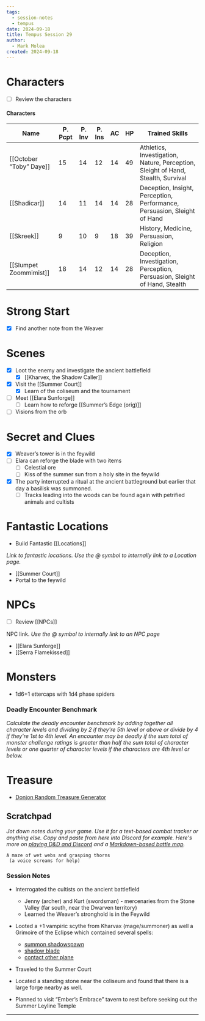 ```yaml
---
tags:
  - session-notes
  - tempus
date: 2024-09-18
title: Tempus Session 29
author:
  - Mark Molea
created: 2024-09-18
---
```









# Characters

- [ ] Review the characters

#### Characters

|Name|P. Pcpt|P. Inv|P. Ins|AC|HP|Trained Skills|
|---|---|---|---|---|---|---|
|[[October “Toby” Daye]]|15|14|12|14|49|Athletics, Investigation, Nature, Perception, Sleight of Hand, Stealth, Survival|
|[[Shadicar]]|14|11|14|14|28|Deception, Insight, Perception, Performance, Persuasion, Sleight of Hand|
|[[Skreek]]|9|10|9|18|39|History, Medicine, Persuasion, Religion|
|[[Slumpet Zoommimist]]|18|14|12|14|28|Deception, Investigation, Perception, Persuasion, Sleight of Hand, Stealth|

  
  

# Strong Start

- [x] Find another note from the Weaver

# Scenes

- [x] Loot the enemy and investigate the ancient battlefield
    - [x] [[Kharvex, the Shadow Caller]]
- [x] Visit the [[Summer Court]]
    - [x] Learn of the coliseum and the tournament
- [ ] Meet [[Elara Sunforge]]
    - [ ] Learn how to reforge [[Summer’s Edge (orig)]]
- [ ] Visions from the orb

# Secret and Clues

- [x] Weaver’s tower is in the feywild
- [ ] Elara can reforge the blade with two items
    - [ ] Celestial ore
    - [ ] Kiss of the summer sun from a holy site in the feywild
- [x] The party interrupted a ritual at the ancient battleground but earlier that day a basilisk was summoned.
    - [ ] Tracks leading into the woods can be found again with petrified animals and cultists

# Fantastic Locations

- Build Fantastic [[Locations]]

_Link to fantastic locations. Use the @ symbol to internally link to a Location page._

- [[Summer Court]]
- Portal to the feywild

# NPCs

- [ ] Review [[NPCs]]

NPC link. _Use the @ symbol to internally link to an NPC page_

- [[Elara Sunforge]]
- [[Serra Flamekissed]]

# Monsters

- 1d6+1 ettercaps with 1d4 phase spiders

  

### **Deadly Encounter Benchmark**

_Calculate the deadly encounter benchmark by adding together all character levels and dividing by 2 if they're 5th level or above or divide by 4 if they're 1st to 4th level. An encounter may be deadly if the sum total of monster challenge ratings is greater than half the sum total of character levels or one quarter of character levels if the characters are 4th level or below._

# Treasure

- [Donjon Random Treasure Generator](https://donjon.bin.sh/5e/random/#type=treasure;treasure-cr=4;treasure-loot_type=treasure_hoard)

  

## Scratchpad

_Jot down notes during your game. Use it for a text-based combat tracker or anything else. Copy and paste from here into Discord for example. Here's more on [playing D&D and Discord](https://slyflourish.com/playing_dnd_over_discord.html) and a [Markdown-based battle map](https://slyflourish.com/text-based_battle_maps.html)._

```Plain
A maze of wet webs and grasping thorns
 (a voice screams for help)
```

### Session Notes

- Interrogated the cultists on the ancient battlefield
    - Jenny (archer) and Kurt (swordsman) - mercenaries from the Stone Valley (far south, near the Dwarven territory)
    - Learned the Weaver’s stronghold is in the Feywild
- Looted a +1 vampiric scythe from Kharvax (mage/summoner) as well a Grimoire of the Eclipse which contained several spells:
    - [summon shadowspawn](https://www.dndbeyond.com/spells/719948-summon-shadowspawn)
    - [shadow blade](https://www.dndbeyond.com/spells/14595-shadow-blade)
    - [contact other plane](https://www.dndbeyond.com/spells/2619052-contact-other-plane)

  

- Traveled to the Summer Court
- Located a standing stone near the coliseum and found that there is a large forge nearby as well.
- Planned to visit “Ember’s Embrace” tavern to rest before seeking out the Summer Leyline Temple

---